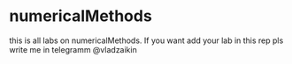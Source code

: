 # numericalMethods
this is all labs on numericalMethods.
If you want add your lab in this rep pls write me in telegramm @vladzaikin
